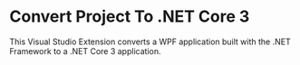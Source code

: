 # Convert Project To .NET Core 3
This Visual Studio Extension converts a WPF application built with the .NET Framework to a .NET Core 3 application.
